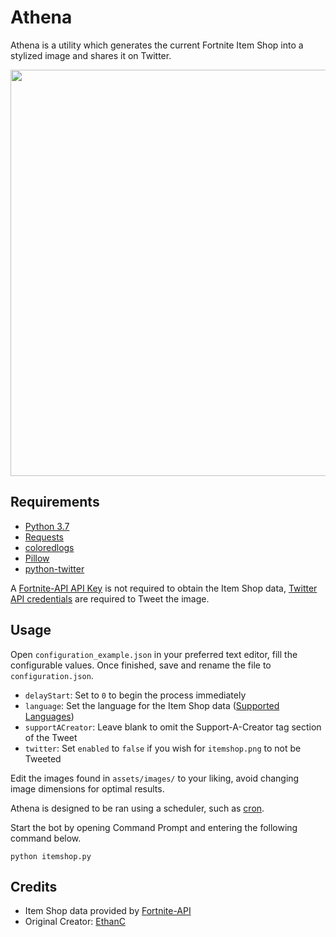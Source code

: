 # Athena

Athena is a utility which generates the current Fortnite Item Shop into a stylized image and shares it on Twitter.

<p align="center">
    <img src="https://i.imgur.com/gM017rO.jpg" width="650px" draggable="false">
</p>

## Requirements

- [Python 3.7](https://www.python.org/downloads/)
- [Requests](http://docs.python-requests.org/en/master/user/install/)
- [coloredlogs](https://pypi.org/project/coloredlogs/)
- [Pillow](https://pillow.readthedocs.io/en/stable/installation.html#basic-installation)
- [python-twitter](https://github.com/bear/python-twitter#installing)

A [Fortnite-API API Key](https://fortnite-api.com/profile) is not required to obtain the Item Shop data, [Twitter API credentials](https://developer.twitter.com/en/apps) are required to Tweet the image.

## Usage

Open `configuration_example.json` in your preferred text editor, fill the configurable values. Once finished, save and rename the file to `configuration.json`.

- `delayStart`: Set to `0` to begin the process immediately
- `language`: Set the language for the Item Shop data ([Supported Languages](https://fortnite-api.com/documentation))
- `supportACreator`: Leave blank to omit the Support-A-Creator tag section of the Tweet
- `twitter`: Set `enabled` to `false` if you wish for `itemshop.png` to not be Tweeted

Edit the images found in `assets/images/` to your liking, avoid changing image dimensions for optimal results.

Athena is designed to be ran using a scheduler, such as [cron](https://en.wikipedia.org/wiki/Cron).

Start the bot by opening Command Prompt and entering the following command below.

```
python itemshop.py
```

## Credits

- Item Shop data provided by [Fortnite-API](https://fortnite-api.com/)
- Original Creator: [EthanC](https://github.com/EthanC/Athena)
